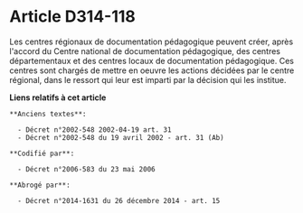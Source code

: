 # Article D314-118

Les centres régionaux de documentation pédagogique peuvent créer, après l'accord du Centre national de documentation
pédagogique, des centres départementaux et des centres locaux de documentation pédagogique. Ces centres sont chargés de
mettre en oeuvre les actions décidées par le centre régional, dans le ressort qui leur est imparti par la décision qui les
institue.

**Liens relatifs à cet article**

	**Anciens textes**:

	  - Décret n°2002-548 2002-04-19 art. 31
	  - Décret n°2002-548 du 19 avril 2002 - art. 31 (Ab)

	**Codifié par**:

	  - Décret n°2006-583 du 23 mai 2006

	**Abrogé par**:

	  - Décret n°2014-1631 du 26 décembre 2014 - art. 15
